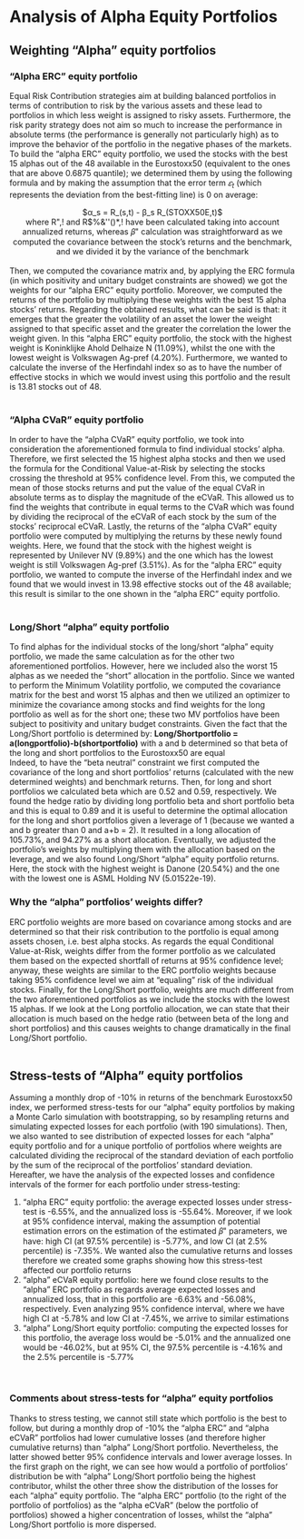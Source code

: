# Analysis of Alpha Equity Portfolios

## Weighting “Alpha” equity portfolios
### “Alpha ERC” equity portfolio
Equal Risk Contribution strategies aim at building balanced portfolios in terms of contribution to risk by the various assets and these lead to portfolios in which less weight is assigned to risky assets. Furthermore, the risk parity strategy does not aim so much to increase the performance in absolute terms (the performance is generally not particularly high) as to improve the behavior of the portfolio in the negative phases of the markets.<br>
To build the “alpha ERC” equity portfolio, we used the stocks with the best 15 alphas out of the 48 available in the Eurostoxx50 (equivalent to the ones that are above 0.6875 quantile); we determined them by using the following formula and by making the assumption that the error term $𝜀_t$ (which represents the deviation from the best-fitting line) is 0 on average:
<div style="text-align: center;">
  $α_s  = R_(s,t)  - β_s R_(STOXX50E,t)$<br>
where R",! and R$%&''()*,! have been calculated taking into account annualized returns,
whereas 𝛽" calculation was straightforward as we computed the covariance between the stock’s returns and the benchmark, and we divided it by the variance of the benchmark
</div><br>
Then, we computed the covariance matrix and, by applying the ERC formula (in which positivity and unitary budget constraints are showed) we got the weights for our “alpha ERC” equity portfolio. Moreover, we computed the returns of the portfolio by multiplying these weights with the best 15 alpha stocks’ returns. Regarding the obtained results, what can be said is that: it emerges that the greater the volatility of an asset the lower the weight assigned to that specific asset and the greater the correlation the lower the weight given. In this “alpha ERC” equity portfolio, the stock with the highest weight is Koninklijke Ahold Delhaize N (11.09%), whilst the one with the lowest weight is Volkswagen Ag-pref (4.20%). Furthermore, we wanted to calculate the inverse of the Herfindahl index so as to have the number of effective stocks in which we would invest using this portfolio and the result is 13.81 stocks out of 48.<br><br>

### “Alpha CVaR” equity portfolio
In order to have the “alpha CVaR” equity portfolio, we took into consideration the aforementioned formula to find individual stocks’ alpha. Therefore, we first selected the 15 highest alpha stocks and then we used the formula for the Conditional Value-at-Risk by selecting the stocks crossing the threshold at 95% confidence level. From this, we computed the mean of those stocks returns and put the value of the equal CVaR in absolute terms as to display the magnitude of the eCVaR. This allowed us to find the weights that contribute in equal terms to the CVaR which was found by dividing the reciprocal of the eCVaR of each stock by the sum of the stocks’ reciprocal eCVaR. Lastly, the returns of the “alpha CVaR” equity portfolio were computed by multiplying the returns by these newly found weights. Here, we found that the stock with the highest weight is represented by Unilever NV (9.89%) and the one which has the lowest weight is still Volkswagen Ag-pref (3.51%). As for the “alpha ERC” equity portfolio, we wanted to compute the inverse of the Herfindahl index and we found that we would invest in 13.98 effective stocks out of the 48 available; this result is similar to the one shown in the “alpha ERC” equity portfolio.<br><br>

### Long/Short “alpha” equity portfolio
To find alphas for the individual stocks of the long/short “alpha” equity portfolio, we made the same calculation as for the other two aforementioned portfolios. However, here we included also the worst 15 alphas as we needed the “short” allocation in the portfolio. Since we wanted to perform the Minimum Volatility portfolio, we computed the covariance matrix for the best and worst 15 alphas and then we utilized an optimizer to minimize the covariance among stocks and find weights for the long portfolio as well as for the short one; these two MV portfolios have been subject to positivity and unitary budget constraints.
Given the fact that the Long/Short portfolio is determined by:
__Long/Shortportfolio = a(longportfolio)-b(shortportfolio)__
with a and b determined so that beta of the long and short portfolios to the Eurostoxx50 are equal<br>
Indeed, to have the “beta neutral” constraint we first computed the covariance of the long and short portfolios’ returns (calculated with the new determined weights) and benchmark returns. Then, for long and short portfolios we calculated beta which are 0.52 and 0.59, respectively. We found the hedge ratio by dividing long portfolio beta and short portfolio beta and this is equal to 0.89 and it is useful to determine the optimal allocation for the long and short portfolios given a leverage of 1 (because we wanted a and b greater than 0 and a+b = 2). It resulted in a long allocation of 105.73%, and 94.27% as a short allocation. Eventually, we adjusted the portfolio’s weights by multiplying them with the allocation based on the leverage, and we also found Long/Short “alpha” equity portfolio returns.<br>
Here, the stock with the highest weight is Danone (20.54%) and the one with the lowest one is ASML Holding NV (5.01522e-19).<br>

### Why the “alpha” portfolios’ weights differ?
ERC portfolio weights are more based on covariance among stocks and are determined so that their risk contribution to the portfolio is equal among assets chosen, i.e. best alpha stocks. As regards the equal Conditional Value-at-Risk, weights differ from the former portfolio as we calculated them based on the expected shortfall of returns at 95% confidence level; anyway, these weights are similar to the ERC portfolio weights because taking 95% confidence level we aim at “equaling” risk of the individual stocks. Finally, for the Long/Short portfolio, weights are much different from the two aforementioned portfolios as we include the stocks with the lowest 15 alphas. If we look at the Long portfolio allocation, we can state that their allocation is much based on the hedge ratio (between beta of the long and short portfolios) and this causes weights to change dramatically in the final Long/Short portfolio.<br><br>

## Stress-tests of “Alpha” equity portfolios
Assuming a monthly drop of -10% in returns of the benchmark Eurostoxx50 index, we performed stress-tests for our “alpha” equity portfolios by making a Monte Carlo simulation with bootstrapping, so by resampling returns and simulating expected losses for each portfolio (with 190 simulations). Then, we also wanted to see distribution of expected losses for each “alpha” equity portfolio and for a unique portfolio of portfolios where weights are calculated dividing the reciprocal of the standard deviation of each portfolio by the sum of the reciprocal of the portfolios’ standard deviation.<br>
Hereafter, we have the analysis of the expected losses and confidence intervals of the former for each portfolio under stress-testing:
1. “alpha ERC” equity portfolio: the average expected losses under stress-test is -6.55%, and the annualized loss is -55.64%. Moreover, if we look at 95% confidence interval, making the assumption of potential estimation errors on the estimation of the estimated 𝛽" parameters, we have: high CI (at 97.5% percentile) is -5.77%, and low CI (at 2.5% percentile) is -7.35%. We wanted also the cumulative returns and losses therefore we created some graphs showing how this stress-test affected our portfolio returns
2. “alpha” eCVaR equity portfolio: here we found close results to the “alpha” ERC portfolio as regards average expected losses and annualized loss, that in this portfolio are -6.63% and -56.08%, respectively. Even analyzing 95% confidence interval, where we have high CI at -5.78% and low CI at -7.45%, we arrive to similar estimations
3. “alpha” Long/Short equity portfolio: computing the expected losses for this portfolio, the average loss would be -5.01% and the annualized one would be -46.02%, but at 95% CI, the 97.5% percentile is -4.16% and the 2.5% percentile is -5.77%
<br>

### Comments about stress-tests for “alpha” equity portfolios
Thanks to stress testing, we cannot still state which portfolio is the best to follow, but during a monthly drop of -10% the “alpha ERC” and “alpha eCVaR” portfolios had lower cumulative losses (and therefore higher cumulative returns) than “alpha” Long/Short portfolio. Nevertheless, the latter showed better 95% confidence intervals and lower average losses. In the first graph on the right, we can see how would a portfolio of portfolios’ distribution be with “alpha” Long/Short portfolio being the highest contributor, whilst the other three show the distribution of the losses for each “alpha” equity portfolio. The “alpha ERC” portfolio (to the right of the portfolio of portfolios) as the “alpha eCVaR” (below the portfolio of portfolios) showed a higher concentration of losses, whilst the “alpha” Long/Short portfolio is more dispersed.
